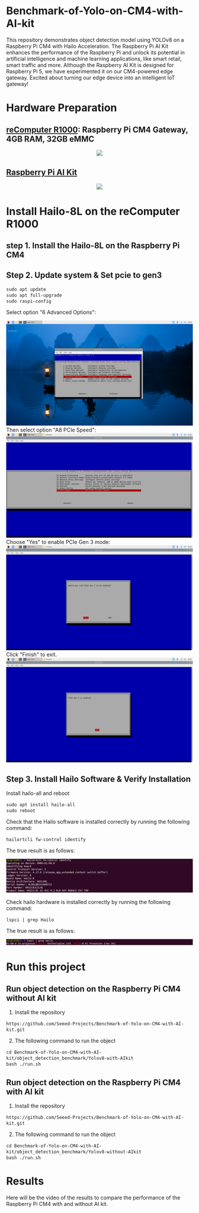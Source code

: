 # Benchmark-of-Yolo-on-CM4-with-AI-kit
This repository demonstrates object detection model using YOLOv8 on a Raspberry Pi CM4 with Hailo Acceleration. The Raspberry Pi AI Kit enhances the performance of the Raspberry Pi and unlock its potential in artificial intelligence and machine learning applications, like smart retail, smart traffic and more. Although the Raspberry AI Kit is designed for Raspberry Pi 5, we have experimented it on our CM4-powered edge gateway. Excited about turning our edge device into an intelligent IoT gateway! 
# Hardware Preparation
## [reComputer R1000](https://www.seeedstudio.com/reComputer-R1025-10-p-5895.html): Raspberry Pi CM4 Gateway, 4GB RAM, 32GB eMMC  
<div align='center'><img width={600} src='https://media-cdn.seeedstudio.com/media/catalog/product/cache/bb49d3ec4ee05b6f018e93f896b8a25d/1/-/1-113991274-recomputer-r1025-10-0.jpg'></div>

## [Raspberry Pi AI Kit](https://www.seeedstudio.com/Raspberry-Pi-AI-Kit-p-5900.html)
<div align='center'><img width={600} src='https://media-cdn.seeedstudio.com/media/catalog/product/cache/bb49d3ec4ee05b6f018e93f896b8a25d/1/-/1-113060086-raspberry-pi-ai-kit-45font.jpg'></div>

# Install Hailo-8L on the reComputer R1000

## step 1. Install the Hailo-8L on the Raspberry Pi CM4


## Step 2. Update system & Set pcie to gen3

```
sudo apt update
sudo apt full-upgrade
sudo raspi-config
```
Select option "6 Advanced Options":
<div align='center'><img width={600} src='./resource/1.png'></div>
Then select option "A8 PCIe Speed":
<div align='center'><img width={600} src='./resource/2.png'></div>
Choose "Yes" to enable PCIe Gen 3 mode:
<div align='center'><img width={600} src='./resource/3.png'></div>
Click "Finish" to exit.
<div align='center'><img width={600} src='./resource/4.png'></div>

## Step 3. Install Hailo Software & Verify Installation

Install hailo-all and reboot
```
sudo apt install hailo-all
sudo reboot
```

Check that the Hailo software is installed correctly by running the following command:

```
hailortcli fw-control identify
```

The true result is as follows:
<div align='center'><img width={600} src='./resource/software_test.png'></div>

Check hailo hardware is installed correctly by running the following command:

```
lspci | grep Hailo
```
The true result is as follows:
<div align='center'><img width={600} src='./resource/hardware_test.png'></div>

# Run this project

## Run object detection on the Raspberry Pi CM4 without AI kit

1. Install the repository

```
https://github.com/Seeed-Projects/Benchmark-of-Yolo-on-CM4-with-AI-kit.git
```
2. The following command to run the object 
```
cd Benchmark-of-Yolo-on-CM4-with-AI-kit/object_detection_benchmark/Yolov8-with-AIkit
bash ./run.sh
```

## Run object detection on the Raspberry Pi CM4 with AI kit

1. Install the repository

```
https://github.com/Seeed-Projects/Benchmark-of-Yolo-on-CM4-with-AI-kit.git
```
2. The following command to run the object 
```
cd Benchmark-of-Yolo-on-CM4-with-AI-kit/object_detection_benchmark/Yolov8-without-AIkit
bash ./run.sh
```
# Results

Here will be the video of the results to compare the performance of the Raspberry Pi CM4 with and without AI kit.
